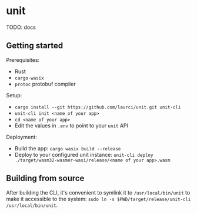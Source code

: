 # unit

TODO: docs

## Getting started

Prerequisites:

- Rust
- `cargo-wasix`
- `protoc` protobuf compiler

Setup:

- `cargo install --git https://github.com/laurci/unit.git unit-cli`
- `unit-cli init <name of your app>`
- `cd <name of your app>`
- Edit the values in `.env` to point to your `unit` API

Deployment:

- Build the app: `cargo wasix build --release`
- Deploy to your configured unit instance: `unit-cli deploy ./target/wasm32-wasmer-wasi/release/<name of your app>.wasm`

## Building from source

After building the CLI, it's convenient to symlink it to `/usr/local/bin/unit` to make it accessible to the system: `sudo ln -s $PWD/target/release/unit-cli /usr/local/bin/unit`.
